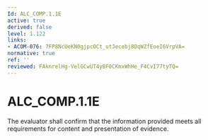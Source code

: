 ```yaml
---
Id: ALC_COMP.1.1E
active: true
derived: false
level: 1.122
links:
- ACOM-076: 7FP8NcUeKN0gjpcOCt_utJecebj8DqWZfEoeI6VrpVA=
normative: true
ref: ''
reviewed: FAknrelHg-VelGCwUT4yBF0CKmxWhHe_F4CvI77tyTQ=
---
```


# ALC_COMP.1.1E

The evaluator shall confirm that the information provided meets all requirements for content and presentation of evidence.